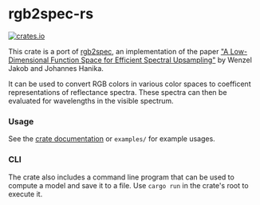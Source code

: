 # rgb2spec-rs

<a href="https://crates.io/crates/rgb2spec">
    <img src="https://img.shields.io/crates/v/rgb2spec.svg" alt="crates.io">
</a>

This crate is a port of [rgb2spec](https://github.com/mitsuba-renderer/rgb2spec), an implementation of the paper ["A Low-Dimensional Function Space for Efficient Spectral Upsampling"](http://rgl.epfl.ch/publications/Jakob2019Spectral) by Wenzel Jakob and Johannes Hanika.

It can be used to convert RGB colors in various color spaces to coefficent representations of reflectance spectra. These spectra can then be evaluated for wavelengths in the visible spectrum.

### Usage

See the [crate documentation](https://docs.rs/rgb2spec) or `examples/` for example usages.

### CLI
The crate also includes a command line program that can be used to compute a model and save it to a file. Use `cargo run` in the crate's root to execute it.